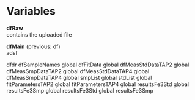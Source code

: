 # Variables

**dfRaw** \
contains the uploaded file

**dfMain** (previous: df)\
adsf

dfdr
dfSampleNames
        global dfFitData
        global dfMeasStdDataTAP2
        global dfMeasSmpDataTAP2
        global dfMeasStdDataTAP4
        global dfMeasSmpDataTAP4
        global smpList
        global stdList
        global fitParametersTAP2
        global fitParametersTAP4
        global resultsFe3Std
        global resultsFe3Smp
        global resultsFe3Std
        global resultsFe3Smp

